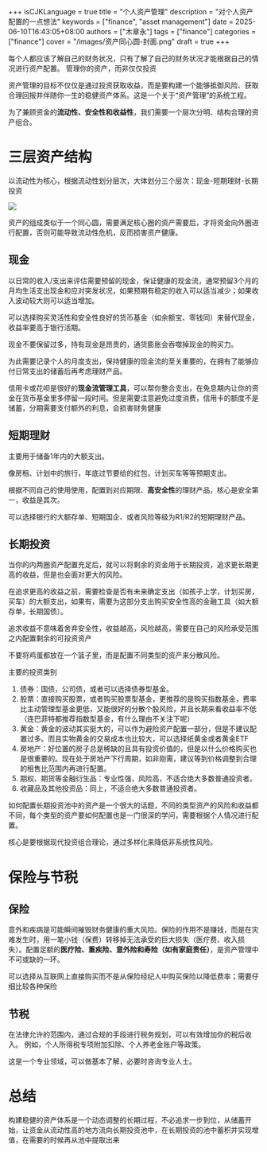 +++
isCJKLanguage = true
title = "个人资产管理"
description = "对个人资产配置的一点想法"
keywords = ["finance", "asset management"]
date = 2025-06-10T16:43:05+08:00
authors = ["木章永"]
tags = ["finance"]
categories = ["finance"]
cover = "/images/资产同心圆-封面.png"
draft = true
+++

每个人都应该了解自己的财务状况，只有了解了自己的财务状况才能根据自己的情况进行资产配置。
管理你的资产，而非仅仅投资

资产管理的目标不仅仅是通过投资获取收益，而是要构建一个能够抵御风险、获取合理回报并伴随你一生的稳健资产体系。这是一个关于“资产管理”的系统工程。

为了兼顾资金的**流动性、安全性和收益性**，我们需要一个层次分明、结构合理的资产组合。

# 三层资产结构
以流动性为核心，根据流动性划分层次，大体划分三个层次：现金-短期理财-长期投资

![](/images/资产配置同心圆.png)

资产的组成类似于一个同心圆，需要满足核心圈的资产需要后，才将资金向外圈进行配置，否则可能导致流动性危机，反而损害资产健康。

## 现金
以日常的收入/支出来评估需要预留的现金，保证健康的现金流，通常预留3个月的月均生活支出现金和应对突发状况，如果预期有稳定的收入可以适当减少；如果收入波动较大则可以适当增加。

可以选择购买灵活性和安全性良好的货币基金（如余额宝、零钱同）来替代现金，收益率要高于银行活期。

现金不要保留过多，持有现金是昂贵的，通货膨胀会吞噬掉现金的购买力。

为此需要记录个人的月度支出，保持健康的现金流的至关重要的，在拥有了能够应付日常支出的储蓄后再考虑理财产品。

信用卡或花呗是很好的**现金流管理工具**，可以帮你整合支出，在免息期内让你的资金在货币基金里多停留一段时间。但是需要注意避免过度消费，信用卡的额度不是储蓄，分期需要支付额外的利息，会损害财务健康


## 短期理财
主要用于储备1年内的大额支出。

像房租、计划中的旅行，年底过节要给的红包，计划买车等等预期支出。

根据不同自己的使用使用，配置到对应期限、**高安全性**的理财产品，核心是安全第一，收益是其次。

可以选择银行的大额存单、短期国企、或者风险等级为R1/R2的短期理财产品。

## 长期投资
当你的内两圈资产配置充足后，就可以将剩余的资金用于长期投资，追求更长期更高的收益，但是也会面对更大的风险。

在追求更高的收益之前，需要检查是否有未来确定支出（如孩子上学，计划买房，买车）的大额支出，如果有，需要为这部分支出购买安全性高的金融工具（如大额存单，长期国债）。

追求收益不意味着舍弃安全性，收益越高，风险越高，需要在自己的风险承受范围之内配置剩余的可投资资产

不要将鸡蛋都放在一个篮子里，而是配置不同类型的资产来分散风险。

主要的投资类别
1. 债券：国债，公司债，或者可以选择债券型基金。
2. 股票：直接购买股票，或者购买股票型基金，更推荐的是购买指数基金，费率比主动管理型基金更低，又能很好的分散个股风险，并且长期来看收益率不低（连巴菲特都推荐指数型基金，有什么理由不关注下呢）
3. 黄金：黄金的波动其实挺大的，可以作为避险资产配置一部分，但是不建议配置过多。而且实物黄金的交易成本也比较大，可以选择纸黄金或者黄金ETF
4. 房地产：好位置的房子总是稀缺的且具有投资价值的，但是以什么价格购买也是很重要的。现在处于房地产下行周期，如非刚需，建议等到价格调整到合理的租售比范围内再进行配置。
5. 期权、期货等金融衍生品：专业性强，风险高，不适合绝大多数普通投资者。
6. 收藏品及其他投资品：同上，不适合绝大多数普通投资者。

如何配置长期投资池中的资产是一个很大的话题，不同的类型资产的风险和收益都不同，每个类型的资产要如何配置也是一门很深的学问，需要根据个人情况进行配置。

核心是要根据现代投资组合理论，通过多样化来降低非系统性风险。

# 保险与节税
## 保险

意外和疾病是可能瞬间摧毁财务健康的重大风险。保险的作用不是赚钱，而是在灾难发生时，用一笔小钱（保费）转移掉无法承受的巨大损失（医疗费、收入损失）。配置足额的**医疗险、重疾险、意外险和寿险（如有家庭责任）**，是资产管理中不可或缺的一环。

可以选择从互联网上直接购买而不是从保险经纪人中购买保险以降低费率；需要仔细比较各种保险

## 节税

在法律允许的范围内，通过合规的手段进行税务规划，可以有效增加你的税后收入。
例如，个人所得税专项附加扣除、个人养老金账户等政策。

这是一个专业领域，可以做基本了解，必要时咨询专业人士。

# 总结
构建稳健的资产体系是一个动态调整的长期过程，不必追求一步到位，从储蓄开始，让资金从流动性高的地方流向长期投资池中，在长期投资的池中蓄积并实现增值，在需要的时候再从池中提取出来